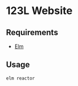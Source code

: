 # 123L Website

## Requirements
- [Elm][elm-install]

## Usage

```bash
elm reactor
```

 [elm-install]: https://guide.elm-lang.org/install/elm.html
